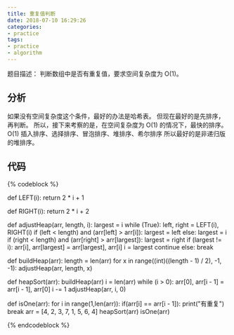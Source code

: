 ```yaml
---
title: 重复值判断
date: 2018-07-10 16:29:26
categories:
- practice
tags:
- practice
- algorithm
---
```

题目描述：
判断数组中是否有重复值，要求空间复杂度为 O(1)。
 <!-- more -->
## 分析
如果没有空间复杂度这个条件，最好的办法是哈希表。
但现在最好的是先排序，再判断。
所以，接下来考察的是，在空间复杂度为 O(1) 的情况下，最快的排序。
O(1)
插入排序、选择排序、冒泡排序、堆排序、希尔排序
所以最好的是非递归版的堆排序。
## 代码
{% codeblock %}

def LEFT(i):
    return 2 * i + 1


def RIGHT(i):
    return 2 * i + 2


def adjustHeap(arr, length, i):
    largest = i
    while (True):
        left, right = LEFT(i), RIGHT(i)
        if (left < length) and (arr[left] > arr[i]):
            largest = left
        else:
            largest = i
        if (right < length) and (arr[right] > arr[largest]):
            largest = right
        if (largest != i):
            arr[i], arr[largest] = arr[largest], arr[i]
            i = largest
            continue
        else:
            break


def buildHeap(arr):
    length = len(arr)
    for x in range((int)((length - 1) / 2), -1, -1):
        adjustHeap(arr, length, x)


def heapSort(arr):
    buildHeap(arr)
    i = len(arr)
    while (i > 0):
        arr[0], arr[i - 1] = arr[i - 1], arr[0]
        i -= 1
        adjustHeap(arr, i, 0)

def isOne(arr):
    for i in range(1,len(arr)):
        if(arr[i] == arr[i - 1]):
            print("有重复")
            break
arr = [4, 2, 3, 7, 1, 5, 6, 4]
heapSort(arr)
isOne(arr)

{% endcodeblock %}